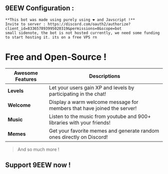 ## 9EEW Configuration :
```
**This bot was made using purely using ❤ and Javscript !**
Invite to server : https://discord.com/oauth2/authorize?client_id=833657893995020319&permissions=8&scope=bot
small sidenote, the bot is not hosted currently, we need some funding to start hosting it. its on a free VPS rn
```

# Free and Open-Source !

|Awesome Features|Descriptions|
|-------|-----------|
|**Levels**|Let your users gain XP and levels by participating in the chat!|
|**Welcome**|Display a warm welcome message for members that have joined the server!|
|**Music**|Listen to the music from youtube and 900+ libraries with your friends!|
|**Memes**|Get your favorite memes and generate random ones directly on Discord!|
> And so much more !
## Support 9EEW now !


